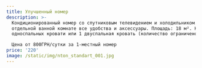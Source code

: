 ```yaml
---
title: Улучшенный номер
description: >-
  Кондиционированный номер со спутниковым телевидением и холодильником. В
  отдельной ванной комнате все удобства и аксессуары. Площадь: 18 м². Кровати: 2
  односпальных кровати или 1 двуспальная кровать (количество ограничено)

  Цена от 800ГРН/сутки за 1-местный номер
price: '220'
image: /static/img/nton_standart_001.jpg
---
```


